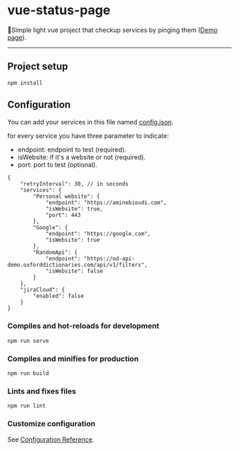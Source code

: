 # vue-status-page

🎯Simple light vue project that checkup services by pinging them  ([Demo page](http://vue-status-page.bioudi-dev.com)).

---

## Project setup

```
npm install
```

## Configuration

You can add your services in this file named [config.json](https://github.com/bioudi/vue-status-page/blob/master/config.json).


for every service you have three parameter to indicate:

- endpoint: endpoint to test (required).
- isWebsite: if it's a website or not (required).
- port: port to test (optional).

```
{
    "retryInterval": 30, // in seconds
    "services": {
        "Personal website": {
            "endpoint": "https://aminebioudi.com",
            "isWebsite": true,
            "port": 443
        },
        "Google": {
            "endpoint": "https://google.com",
            "isWebsite": true
        },
        "RandomApi": {
            "endpoint": "https://od-api-demo.oxforddictionaries.com/api/v1/filters",
            "isWebsite": false
        }
    },
    "jiraCloud": {
        "enabled": false
    }
}
```

### Compiles and hot-reloads for development

```
npm run serve
```

### Compiles and minifies for production

```
npm run build
```

### Lints and fixes files

```
npm run lint
```

### Customize configuration

See [Configuration Reference](https://cli.vuejs.org/config/).
